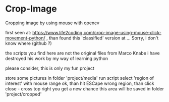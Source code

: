 # Crop-Image
Cropping image by using mouse with opencv

first seen at: https://www.life2coding.com/crop-image-using-mouse-click-movement-python/  , 
than found this 'classified' version at ... Sorry, i don't know where (github ?)

the scripts you find here are not the original files from Marco Knabe
i have destroyed his work by my way of learning python

please consider, this is only my fun project

store some pictures in folder 'project/media'
run script
select 'region of interest' with mouse
	range ok, than hit ESCape
	wrong region, than click close - cross top right
	you get a new chance
this area will be saved in folder 'project/cropped'
